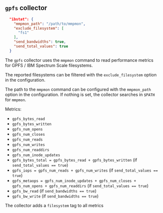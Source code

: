 ## `gpfs` collector

```json
  "ibstat": {
    "mmpmon_path": "/path/to/mmpmon",
    "exclude_filesystem": [
      "fs1"
    ],
    "send_bandwidths": true,
    "send_total_values": true
  }
```

The `gpfs` collector uses the `mmpmon` command to read performance metrics for
GPFS / IBM Spectrum Scale filesystems.

The reported filesystems can be filtered with the `exclude_filesystem` option
in the configuration.

The path to the `mmpmon` command can be configured with the `mmpmon_path` option
in the configuration. If nothing is set, the collector searches in `$PATH` for `mmpmon`.


Metrics:
* `gpfs_bytes_read`
* `gpfs_bytes_written`
* `gpfs_num_opens`
* `gpfs_num_closes`
* `gpfs_num_reads`
* `gpfs_num_writes`
* `gpfs_num_readdirs`
* `gpfs_num_inode_updates`
* `gpfs_bytes_total = gpfs_bytes_read + gpfs_bytes_written` (if `send_total_values == true`)
* `gpfs_iops = gpfs_num_reads + gpfs_num_writes` (if `send_total_values == true`)
* `gpfs_metaops = gpfs_num_inode_updates + gpfs_num_closes + gpfs_num_opens + gpfs_num_readdirs` (if `send_total_values == true`)
* `gpfs_bw_read` (if `send_bandwidths == true`)
* `gpfs_bw_write` (if `send_bandwidths == true`)

The collector adds a `filesystem` tag to all metrics
